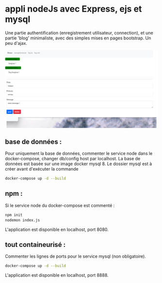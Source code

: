 # appli nodeJs avec Express, ejs et mysql 

Une partie authentification (enregistrement utilisateur, connection), et une partie 'blog' minimaliste, avec des simples mises en pages bootstrap. Un peu d'ajax.   

![cap](cap.png)  


## base de données :   

Pour uniquement la base de données, commenter le service node dans le docker-compose, changer db/config host par localhost.
La base de données est basée sur une image docker mysql 8.
Le dossier mysql est à créer avant d'exécuter la commande 

``` bash
docker-compose up -d --build
``` 

## npm :  

Si le service node du docker-compose est commenté : 

```bash
npm init  
nodemon index.js
```
L'application est disponible en localhost, port 8080.   

## tout containeurisé : 

Commenter les lignes de ports pour le service mysql (non obligatoire).  

``` bash
docker-compose up -d --build
``` 
L'application est disponible en localhost, port 8888.   


